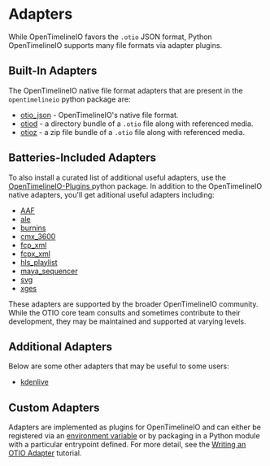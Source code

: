 # Adapters

While OpenTimelineIO favors the `.otio` JSON format, Python OpenTimelineIO supports many file formats via adapter plugins.

## Built-In Adapters

The OpenTimelineIO native file format adapters that are present in the `opentimelineio` python package are:

- [otio_json](https://github.com/AcademySoftwareFoundation/OpenTimelineIO/blob/main/src/py-opentimelineio/opentimelineio/adapters/otio_json.py) - OpenTimelineIO's native file format.
- [otiod](https://github.com/AcademySoftwareFoundation/OpenTimelineIO/blob/main/src/py-opentimelineio/opentimelineio/adapters/otiod.py) - a directory bundle of a `.otio` file along with referenced media.
- [otioz](https://github.com/AcademySoftwareFoundation/OpenTimelineIO/blob/main/src/py-opentimelineio/opentimelineio/adapters/otioz.py) - a zip file bundle of a `.otio` file along with referenced media.

## Batteries-Included Adapters

To also install a curated list of additional useful adapters, use the [OpenTimelineIO-Plugins ](https://pypi.org/project/OpenTimelineIO-Plugins/) python package. In addition to the OpenTimelineIO native adapters, you'll get aditional useful adapters including:

- [AAF](https://github.com/OpenTimelineIO/otio-aaf-adapter)
- [ale](https://github.com/OpenTimelineIO/otio-ale-adapter)
- [burnins](https://github.com/OpenTimelineIO/otio-burnins-adapter)
- [cmx_3600](https://github.com/OpenTimelineIO/otio-cmx3600-adapter)
- [fcp_xml](https://github.com/OpenTimelineIO/otio-fcp-adapter)
- [fcpx_xml](https://github.com/OpenTimelineIO/otio-fcpx-xml-adapter)
- [hls_playlist](https://github.com/OpenTimelineIO/otio-hls-playlist-adapter)
- [maya_sequencer](https://github.com/OpenTimelineIO/otio-maya-sequencer-adapter)
- [svg](https://github.com/OpenTimelineIO/otio-svg-adapter)
- [xges](https://github.com/OpenTimelineIO/otio-xges-adapter)

These adapters are supported by the broader OpenTimelineIO community. While the OTIO core team consults and sometimes contribute to their development, they may be maintained and supported at varying levels.

## Additional Adapters

Below are some other adapters that may be useful to some users:

- [kdenlive](https://invent.kde.org/multimedia/kdenlive-opentimelineio)

## Custom Adapters

Adapters are implemented as plugins for OpenTimelineIO and can either be registered via an [environment variable](./otio-env-variables) or by packaging in a Python module with a particular entrypoint defined. For more detail, see the [Writing an OTIO Adapter](./write-an-adapter) tutorial.

